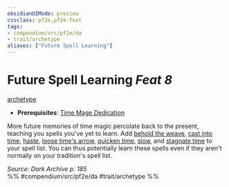 ```yaml
---
obsidianUIMode: preview
cssclass: pf2e,pf2e-feat
tags:
- compendium/src/pf2e/da
- trait/archetype
aliases: ["Future Spell Learning"]
---
```

# Future Spell Learning  *Feat 8*  
[archetype](/rules/traits/archetype.md)  

- **Prerequisites**: [Time Mage Dedication](/compendium/feats/time-mage-dedication-da.md)

More future memories of time magic percolate back to the present, teaching you spells you've yet to learn. Add [behold the weave](/compendium/spells/behold-the-weave-da.md), [cast into time](/compendium/spells/cast-into-time-som.md), [haste](/compendium/spells/haste.md), [loose time's arrow](/compendium/spells/loose-times-arrow-da.md), [quicken time](/compendium/spells/quicken-time-da.md), [slow](/compendium/spells/slow.md), and [stagnate time](/compendium/spells/stagnate-time-da.md) to your spell list. You can thus potentially learn these spells even if they aren't normally on your tradition's spell list.

*Source: Dark Archive p. 185*  
%% #compendium/src/pf2e/da #trait/archetype %%